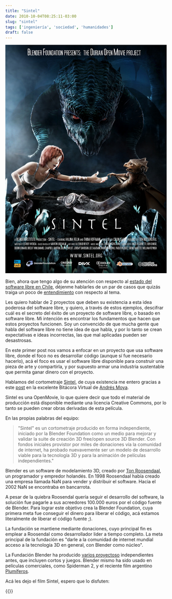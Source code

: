 ```yaml
---
title: "Sintel"
date: 2010-10-04T08:25:11-03:00
slug: "sintel"
tags: ['ingeniería', 'sociedad', 'humanidades']
draft: false
---
```


![](sintel_poster.jpg)

Bien, ahora que tengo algo de su atención con respecto al 
[estado del software libre en Chile](/blog/2010/09/analisis-de-chileforge.html),
déjenme hablarles de un par de casos que quizás traiga un poco de
[entendimiento](/blog/2010/05/inteligencia-educacion-y-entendimiento.html)
con respecto al tema.

Les quiero hablar de 2 proyectos que deben su existencia a esta idea
poderosa del software libre, y quiero, a través de estos ejemplos,
descifrar cuál es el secreto del éxito de un proyecto de software libre,
o basado en software libre. Mi intención es encontrar los fundamentos
que hacen que estos proyectos funcionen. Soy un convencido de que mucha
gente que habla del software libre no tiene idea de que habla, y por lo
tanto se crean expectativas e ideas incorrectas, las que mal aplicadas
pueden ser desastrosas.

En este primer post nos vamos a enfocar en un proyecto que usa software
libre, donde el foco no es desarrollar código (aunque sí fue necesario
hacerlo), acá el foco es usar el software libre disponible para
construir una pieza de arte y compartirla, y por supuesto armar una
industria sustentable que permita ganar dinero con el proyecto.

Hablamos del cortometraje [Sintel](http://www.sintel.org/), de cuya
existencia me entero gracias a este
[post](http://www.bitacoravirtual.cl/2010/09/30/estreno-on-line-de-sintel-open-movie-de-la-fundacion-blender/)
en la excelente Bitácora Virtual de [Andrés Moya](http://www.bitacoravirtual.cl/curriculum/).

Sintel es una OpenMovie, lo que quiere decir que todo el material de
producción está disponible mediante una licencia Creative Commons, por
lo tanto se pueden crear obras derivadas de esta película.

En las propias palabras del equipo:

> "Sintel" es un cortometraje producido en forma independiente, iniciado
> por la Blender Foundation como un medio para mejorar y validar la
> suite de creación 3D free/open source 3D Blender. Con fondos iniciales
> provistor por miles de donaciones vía la comunidad de internet, ha
> probado nuevavemente ser un modelo de desarrollo viable para la
> tecnología 3D y para la animación de películas independientes."

Blender es un software de modelamiento 3D, creado por 
[Ton Roosendaal](http://en.wikipedia.org/wiki/Ton_Roosendaal), un programador
y empredor holandés. En 1998 Roosendaal había creado una empresa llamada
NaN para vender y distribuir el software. Hacia el 2002 NaN se
encontraba en bancarrota.

A pesar de la quiebra Roosendal quería seguir el desarrollo del
software, la solución fue pagarle a sus acreedores 100.000 euros por el
código fuente de Blender. Para lograr este objetivo crea la Blender
Foundation, cuya primera meta fue conseguir el dinero para liberar el
código, acá estamos literalmente de liberar el código fuente ;).

La fundación se mantiene mediante donaciones, cuyo principal fin es
emplear a Roosendal como desarrollador lider a tiempo completo. La meta
principal de la fundación es "darle a la comunidad de internet mundial
acceso a la tecnología 3D en general, con Blender como núcleo".

La Fundación Blender ha producido [varios
proyectoso](http://www.blender.org/features-gallery/blender-open-projects/)
independientes antes, que incluyen cortos y juegos. Blender mismo ha
sido usado en películas comerciales, como Spiderman 2, y el reciente
film argentino [Plumíferos](http://www.plumiferos.com/).

Acá les dejo el film Sintel, espero que lo disfuten:

{{<youtube eRsGyueVLvQ>}}